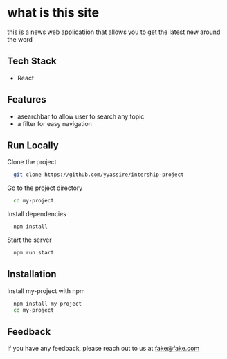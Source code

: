 
# what is this site

  this is a news web applicatiion that allows you to get the latest new around the word 

## Tech Stack

- React

  
## Features

- asearchbar to allow user to search any topic
- a filter for easy navigation
  
## Run Locally

Clone the project

```bash
  git clone https://github.com/yyassire/intership-project
```

Go to the project directory

```bash
  cd my-project
```

Install dependencies

```bash
  npm install
```

Start the server

```bash
  npm run start
```

  
## Installation

Install my-project with npm

```bash
  npm install my-project
  cd my-project
```
    
## Feedback

If you have any feedback, please reach out to us at fake@fake.com

  
